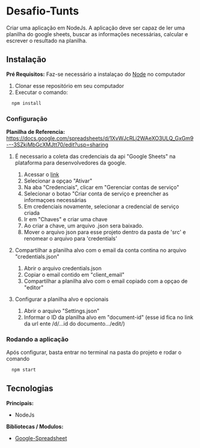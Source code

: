 # Desafio-Tunts

Criar uma aplicação em NodeJs. A aplicação deve ser capaz de ler uma planilha do google sheets, buscar as informações necessárias, calcular e escrever o resultado na planilha.

## Instalação

**Pré Requisitos:**
Faz-se necessário a instalaçao do [Node](https://nodejs.org/en/) no computador 

1. Clonar esse repositório em seu computador
2. Executar o comando:

```bash
  npm install
```


### Configuração

**Planilha de Referencia:** </br>
https://docs.google.com/spreadsheets/d/1XvWJcRLj2WAeXO3ULQ_GxGm9---3SZkjMbGcXMJtt70/edit?usp=sharing


1. É necessario a coleta das credenciais da api "Google Sheets" na plataforma para desenvolvedores da google.
    1. Acessar o [link](https://console.cloud.google.com/apis/library/sheets.googleapis.com/)
    2. Selecionar a opçao "Ativar"
    3. Na aba "Credenciais", clicar em "Gerenciar contas de serviço"
    4. Selecionar o botao "Criar conta de serviço e preencher as informaçoes necessárias
    5. Em credenciais novamente, selecionar a credencial de serviço criada
    6. Ir em "Chaves" e criar uma chave
    7. Ao criar a chave, um arquivo .json sera baixado.
    8. Mover o arquivo json para esse projeto dentro da pasta de 'src' e renomear o arquivo para 'credentials'

2. Compartilhar a planilha alvo com o email da conta contina no arquivo "credentials.json"
    1. Abrir o arquivo credentials.json
    2. Copiar o email contido em "client_email"
    3. Compartilhar a planilha alvo com o email copiado com a opçao de "editor"

3. Configurar a planilha alvo e opcionais
    1. Abrir o arquivo "Settings.json"
    2. Informar o ID da planilha alvo em "document-id" (esse id fica no link da url ente /d/...id do documento.../edit/)

### Rodando a aplicação

Após configurar, basta entrar no terminal na pasta do projeto e rodar o comando

```bash
  npm start
```


## Tecnologias

**Principais:**
- NodeJs

**Bibliotecas / Modulos:**
- [Google-Spreadsheet](https://www.npmjs.com/package/google-spreadsheet)

